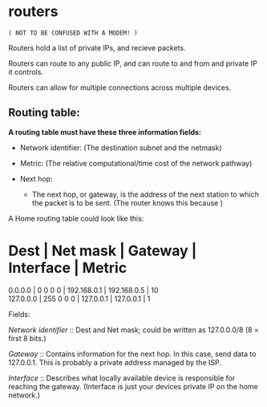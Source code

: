 
# routers 

    ( NOT TO BE CONFUSED WITH A MODEM! )


Routers hold a list of private IPs, and recieve
packets.

Routers can route to any public IP, and can route
to and from and private IP it controls.


Routers can allow for multiple connections across multiple
devices.




## Routing table:

__A routing table must have these three information fields:__

- Network identifier: 
    (The destination subnet and the netmask)

- Metric:
    (The relative computational/time cost of the network pathway)

- Next hop:
  - The next hop, or gateway, is the address of the next station
     to which the packet is to be sent.
    (The router knows this because )




A Home routing table could look like this:


Dest       |  Net mask    |  Gateway    |  Interface  |  Metric
=================================================================
0.0.0.0    | 0 0 0 0      | 192.168.0.1 | 192.168.0.5 | 10      
127.0.0.0  | 255 0 0 0    | 127.0.0.1   | 127.0.0.1   |  1



Fields:

*Network identifier*  ::  Dest and Net mask; could be written as 
                                127.0.0.0/8   (8 = first 8 bits.)

*Gateway*   ::   Contains information for the next hop.
        In this case, send data to 127.0.0.1. This is probably a
            private address managed by the ISP.

*Interface*   ::  Describes what locally available device is
    responsible for reaching the gateway.
    (Interface is just your devices private IP on the home network.)



